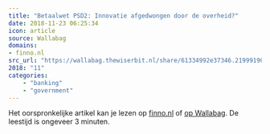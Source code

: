 ```yaml
---
title: "Betaalwet PSD2: Innovatie afgedwongen door de overheid?"
date: 2018-11-23 06:25:34
icon: article
source: Wallabag
domains:
- finno.nl
src_url: "https://wallabag.thewiserbit.nl/share/61334992e37346.21999190"
2018: "11"
categories:
    - "banking"
    - "government"
---
```

Het oorspronkelijke artikel kan je lezen op [finno.nl](https://finno.nl/2018/11/20/betaalwet-psd2-innovatie-afgedwongen-door-de-overheid/) of [op Wallabag](https://wallabag.thewiserbit.nl/share/61334992e37346.21999190). De leestijd is ongeveer 3 minuten.